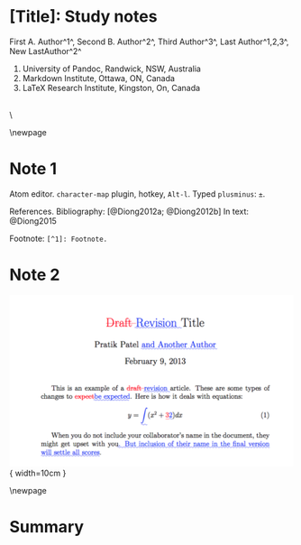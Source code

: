 # [Title]: Study notes

First A. Author^1^, Second B. Author^2^, Third Author^3^, Last  Author^1,2,3^, New LastAuthor^2^

1. University of Pandoc, Randwick, NSW, Australia
2. Markdown Institute, Ottawa, ON, Canada
3. LaTeX Research Institute, Kingston, On, Canada

\
\

<!---
Lines can be added or deleted
If adding line in middle, end line with a space and \
-->

\newpage

# Note 1

Atom editor. 
`character-map` plugin, hotkey, `Alt-l`. Typed `plusminus`: `±`. 

References.
Bibliography: [@Diong2012a; @Diong2012b]
In text: @Diong2015


Footnote: `[^1]: Footnote.` 

# Note 2

![Caption_goes_here](img/figure.png){ width=10cm }

\newpage

# Summary


